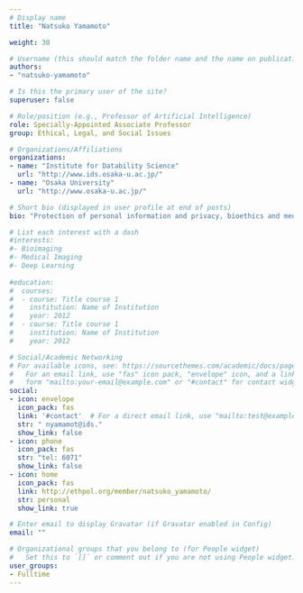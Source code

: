 ```yaml
---
# Display name
title: "Natsuko Yamamoto"

weight: 30

# Username (this should match the folder name and the name on publications)
authors:
- "natsuko-yamamoto"

# Is this the primary user of the site?
superuser: false

# Role/position (e.g., Professor of Artificial Intelligence)
role: Specially-Appointed Associate Professor
group: Ethical, Legal, and Social Issues

# Organizations/Affiliations
organizations:
- name: "Institute for Datability Science"
  url: "http://www.ids.osaka-u.ac.jp/"
- name: "Osaka University"
  url: "http://www.osaka-u.ac.jp/"

# Short bio (displayed in user profile at end of posts)
bio: "Protection of personal information and privacy, bioethics and medical ethics in the big-data era."

# List each interest with a dash
#interests:
#- Bioimaging
#- Medical Imaging
#- Deep Learning
  
#education:
#  courses:
#  - course: Title course 1
#    institution: Name of Institution
#    year: 2012
#  - course: Title course 1
#    institution: Name of Institution
#    year: 2012

# Social/Academic Networking
# For available icons, see: https://sourcethemes.com/academic/docs/page-builder/#icons
#   For an email link, use "fas" icon pack, "envelope" icon, and a link in the
#   form "mailto:your-email@example.com" or "#contact" for contact widget.
social:
- icon: envelope
  icon_pack: fas
  link: '#contact'  # For a direct email link, use "mailto:test@example.org".
  str: " nyamamot@ids."
  show_link: false
- icon: phone
  icon_pack: fas
  str: "tel: 6071"
  show_link: false
- icon: home
  icon_pack: fas
  link: http://ethpol.org/member/natsuko_yamamoto/
  str: personal
  show_link: true

# Enter email to display Gravatar (if Gravatar enabled in Config)
email: ""

# Organizational groups that you belong to (for People widget)
#   Set this to `[]` or comment out if you are not using People widget.
user_groups:
- Fulltime
---
```


